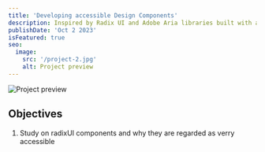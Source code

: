 ```yaml
---
title: 'Developing accessible Design Components'
description: Inspired by Radix UI and Adobe Aria libraries built with accessibility in mind.
publishDate: 'Oct 2 2023'
isFeatured: true
seo:
  image:
    src: '/project-2.jpg'
    alt: Project preview
---
```


![Project preview](/ui-header.jpg)


## Objectives

1. Study on radixUI components and why they are regarded as verry accessible